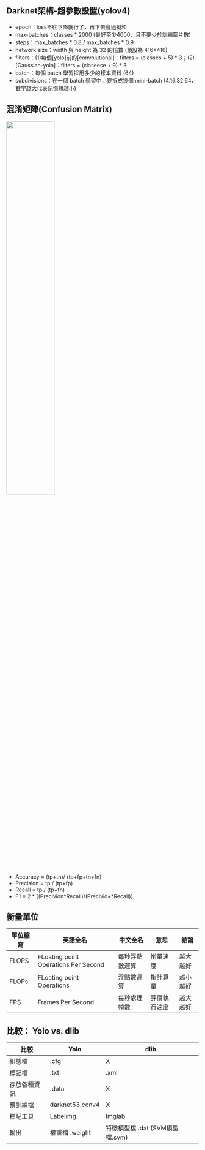 ## Darknet架構-超參數設置(yolov4)
* epoch：loss不往下降就行了，再下去會過擬和
* max-batches：classes * 2000 (最好至少4000，且不要少於訓練圖片數)
* steps：max_batches * 0.8 / max_batches * 0.9
* network size：width 與 height 為 32 的倍數 (預設為 416*416)
* filters：(1)每個[yolo]前的[convolutional]：filters = (classes + 5) * 3；(2)[Gaussian-yolo]：filters = (claseese + 9) * 3
* batch：每個 batch 學習採用多少的樣本資料 (64)
* subdivisions：在一個 batch 學習中，要拆成幾個 mini-batch (4.16.32.64，數字越大代表記憶體越小)

## 混淆矩陣(Confusion Matrix)
<img src=https://user-images.githubusercontent.com/46515944/190164532-77e9ebcb-bef8-49f7-9078-7e2190892872.png width=50% height=50% />

* Accuracy = (tp+tn)/ (tp+fp+tn+fn) 
* Precision = tp / (tp+fp)
* Recall = tp / (tp+fn)
* F1 = 2 * [(Precivion*Recall)/(Precivio+*Recall)]

## 衡量單位
| 單位縮寫|  英語全名 | 中文全名 | 意思 | 結論 |
| ---- | ---- | ---- | ---- | ---- |
| FLOPS | FLoating point Operations Per Second | 每秒浮點數運算 | 衡量速度 | 越大越好 |
| FLOPs | FLoating point Operations | 浮點數運算|指計算量 | 越小越好 |
| FPS | Frames Per Second | 每秒處理幀數 | 評價執行速度 | 越大越好 |

## 比較： Yolo vs. dlib
| 比較 | Yolo|  dlib | 
| ---- | ---- | ---- |
| 組態檔 | .cfg | X | 
| 標記檔 | .txt | .xml |
| 存放各種資訊 |.data | X | 
| 預訓練檔 | darknet53.conv4 | X |
| 標記工具 | Labelimg | Imglab |
| 輸出 | 權重檔 .weight | 特徵模型檔 .dat (SVM模型檔.svm)
